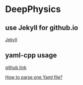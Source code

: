 # DeepPhysics
## use Jekyll for github.io
[Jekyll](https://help.github.com/articles/creating-a-github-pages-site-with-the-jekyll-theme-chooser/)

## yaml-cpp usage

[github link](https://github.com/jbeder/yaml-cpp)

[How to parse one Yaml file?](https://github.com/jbeder/yaml-cpp/wiki/Tutorial)
